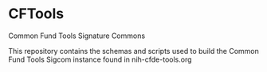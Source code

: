 # CFTools
Common Fund Tools Signature Commons

This repository contains the schemas and scripts used to build the Common Fund Tools Sigcom instance found in nih-cfde-tools.org